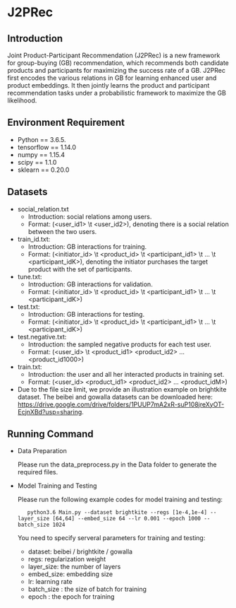 # J2PRec
## Introduction 

Joint Product-Participant Recommendation (J2PRec) is a new framework for group-buying (GB) recommendation, which recommends both candidate products and participants for maximizing the success rate of a GB. J2PRec first encodes the various relations in GB for learning enhanced user and product embeddings. It then jointly learns the product and participant recommendation tasks under a probabilistic framework to maximize the GB likelihood.

## Environment Requirement

+ Python == 3.6.5. 
+ tensorflow == 1.14.0
+ numpy == 1.15.4
+ scipy == 1.1.0
+ sklearn == 0.20.0



## Datasets

+ social_relation.txt
   + Introduction: social relations among users. 
   + Format: (<user_id1> \t <user_id2>), denoting there is a social relation between the two users.
+ train_id.txt: 
   + Introduction: GB interactions for training. 
   + Format: (<initiator_id> \t <product_id> \t <participant_id1> \t ... \t <participant_idK>), denoting the initiator purchases the target product with the set of participants. 
+ tune.txt: 
   + Introduction: GB interactions for validation. 
   + Format: (<initiator_id> \t <product_id> \t <participant_id1> \t ... \t <participant_idK>)
+ test.txt:
   + Introduction: GB interactions for testing. 
   + Format: (<initiator_id> \t <product_id> \t <participant_id1> \t ... \t <participant_idK>)
+ test.negative.txt: 
   + Introduction: the sampled negative products for each test user. 
   + Format: (<user_id> \t <product_id1> <product_id2> ... <product_id1000>)
+ train.txt:
   + Introduction: the user and all her interacted products in training set. 
   + Format: (<user_id> <product_id1> <product_id2> ... <product_idM>)
+ Due to the file size limit, we provide an illustration example on brightkite dataset. The beibei and gowalla datasets can be downloaded here: https://drive.google.com/drive/folders/1PUUP7mA2xR-suP108jreXyOT-EcjnXBd?usp=sharing. 
   
## Running Command 

+ Data Preparation 

    Please run the data_preprocess.py in the Data folder to generate the required files. 

+ Model Training and Testing

    Please run the following example codes for model training and testing: 

         python3.6 Main.py --dataset brightkite --regs [1e-4,1e-4] --layer_size [64,64] --embed_size 64 --lr 0.001 --epoch 1000 --batch_size 1024 

    You need to specify serveral parameters for training and testing:
   
    + dataset: beibei / brightkite / gowalla
    + regs: regularization weight 
    + layer_size: the number of layers 
    + embed_size: embedding size 
    + lr: learning rate
    + batch_size : the size of batch for training
    + epoch : the epoch for training 
   
   
   
   

